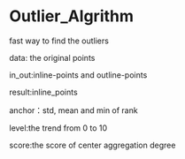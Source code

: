 # Outlier_Algrithm
fast way to find the outliers

data: the original points


in_out:inline-points and outline-points


result:inline_points


anchor：std, mean and min of rank


level:the trend from 0 to 10


score:the score of center aggregation degree
